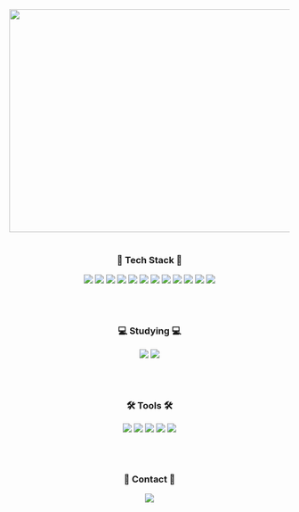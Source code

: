 
<img src="https://github.com/user-attachments/assets/37148abf-6ea8-4e7a-83b5-196d5b7591ea" width="1200px" height="400"/>
<br><br>


<!-- 
<a href="https://hits.seeyoufarm.com"><img src="https://hits.seeyoufarm.com/api/count/incr/badge.svg?url=https%3A%2F%2Fgithub.com%2Fboseo%2Fhit-counter&count_bg=%23222420&title_bg=%23FFCECE&icon=iheartradio.svg&icon_color=%23E7E7E7&title=Today&edge_flat=false"/></a>
<img src="https://github.com/user-attachments/assets/1fb22258-1d14-48c5-908b-f8cc01619298" width="1200px" height="400"/>
<img src="https://github.com/user-attachments/assets/10484f7e-f06a-49b9-9ba2-d6f52c9a2558" width="1200px" height="400"/>
-->



<h3 align="center"><b>💌 Tech Stack 💌 </b></h3>
<p align="center">
<img src="https://img.shields.io/badge/jQuery-0769AD?style=for-the-badge&logo=jquery&logoColor=white"/> <img src="https://img.shields.io/badge/Java-ED8B00?style=for-the-badge&logo=openjdk&logoColor=white"/>
<img src="https://img.shields.io/badge/JavaScript-F7DF1E?style=for-the-badge&logo=JavaScript&logoColor=white"/>
<img src="https://img.shields.io/badge/TypeScript-007ACC?style=for-the-badge&logo=typescript&logoColor=white"/>
<img src="https://img.shields.io/badge/JWT-black?style=for-the-badge&logo=JSON%20web%20tokens"/> 
<img src="https://img.shields.io/badge/firebase-%23039BE5.svg?style=for-the-badge&logo=firebase"/> 
<img src="https://img.shields.io/badge/Vue.js-35495E?style=for-the-badge&logo=vue.js&logoColor=4FC08D"/>
  <img src="https://img.shields.io/badge/apache%20tomcat-%23F8DC75.svg?style=for-the-badge&logo=apache-tomcat&logoColor=black"/>
    <img src="https://img.shields.io/badge/Gradle-02303A.svg?style=for-the-badge&logo=Gradle&logoColor=white"/>
<img src="https://img.shields.io/badge/Spring-6DB33F?style=for-the-badge&logo=spring&logoColor=white"/>
<img src="https://img.shields.io/badge/MySQL-00000F?style=for-the-badge&logo=mysql&logoColor=white"/> <img src="https://img.shields.io/badge/Oracle-F80000?style=for-the-badge&logo=oracle&logoColor=black"/>
</p><br><br>

<h3 align="center"><b>💻 Studying 💻</b></h3>
<p align="center">
  <img src="https://img.shields.io/badge/AWS-%23FF9900.svg?style=for-the-badge&logo=amazon-aws&logoColor=white"/>
  <img src="https://img.shields.io/badge/Linux-FCC624?style=for-the-badge&logo=linux&logoColor=black"/>
</p><br><br>


<h3 align="center"><b>🛠 Tools 🛠</b></h3>
<p align="center">
<img src="https://img.shields.io/badge/git-%23F05033.svg?style=for-the-badge&logo=git&logoColor=white"/> <img src="https://img.shields.io/badge/github-%23121011.svg?style=for-the-badge&logo=github&logoColor=white"/>
<img src="https://img.shields.io/badge/figma-%23F24E1E.svg?style=for-the-badge&logo=figma&logoColor=white"/>
<img src="https://img.shields.io/badge/IntelliJIDEA-000000.svg?style=for-the-badge&logo=intellij-idea&logoColor=white"/>
<img src="https://img.shields.io/badge/Eclipse-FE7A16.svg?style=for-the-badge&logo=Eclipse&logoColor=white"/>
</p><br><br>



<h3 align="center"><b>💌 Contact 💌</b></h3>
<p align="center">
<a href="mailto:bbosioy98@gmail.com"><img src="https://img.shields.io/badge/Gmail-D14836?style=for-the-badge&logo=gmail&logoColor=white&link=mailto:bbosioy98@gmail.com"/></a>
</p>
